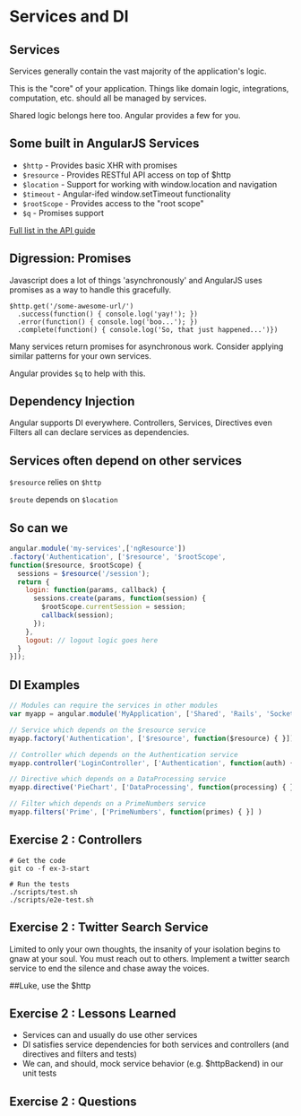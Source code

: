 # Services and DI


## Services

Services generally contain the vast majority of the application's logic.

This is the "core" of your application. Things like domain logic, integrations,
computation, etc. should all be managed by services.

Shared logic belongs here too. Angular provides a few for you.


## Some built in AngularJS Services

- `$http` - Provides basic XHR with promises
- `$resource` - Provides RESTful API access on top of $http
- `$location` - Support for working with window.location and navigation
- `$timeout` - Angular-ifed window.setTimeout functionality
- `$rootScope` - Provides access to the "root scope"
- `$q` - Promises support

[Full list in the API guide](http://code.angularjs.org/1.1.4/docs/api)


## Digression: Promises

Javascript does a lot of things 'asynchronously' and AngularJS uses promises as
a way to handle this gracefully.

```javacript
$http.get('/some-awesome-url/')
  .success(function() { console.log('yay!'); })
  .error(function() { console.log('boo...'); })
  .complete(function() { console.log('So, that just happened...')})
```

Many services return promises for asynchronous work. Consider applying similar
patterns for your own services.

Angular provides `$q` to help with this.


## Dependency Injection

Angular supports DI everywhere. Controllers, Services, Directives even Filters
all can declare services as dependencies.


## Services often depend on other services

`$resource` relies on `$http`

`$route` depends on `$location`


## So can we

```javascript
angular.module('my-services',['ngResource'])
.factory('Authentication', ['$resource', '$rootScope',
function($resource, $rootScope) {
  sessions = $resource('/session');
  return {
    login: function(params, callback) {
      sessions.create(params, function(session) {
        $rootScope.currentSession = session;
        callback(session);
      });
    },
    logout: // logout logic goes here
  }
}]);
```


## DI Examples

```javascript
// Modules can require the services in other modules
var myapp = angular.module('MyApplication', ['Shared', 'Rails', 'SocketIO'])
```
```javascript
// Service which depends on the $resource service
myapp.factory('Authentication', ['$resource', function($resource) { }])
```
```javascript
// Controller which depends on the Authentication service
myapp.controller('LoginController', ['Authentication', function(auth) { }])
```
```javascript
// Directive which depends on a DataProcessing service
myapp.directive('PieChart', ['DataProcessing', function(processing) { }] )
```
```javascript
// Filter which depends on a PrimeNumbers service
myapp.filters('Prime', ['PrimeNumbers', function(primes) { }] )
```


## Exercise 2 : Controllers

```
# Get the code
git co -f ex-3-start

# Run the tests
./scripts/test.sh
./scripts/e2e-test.sh
```


## Exercise 2 : Twitter Search Service

Limited to only your own thoughts, the insanity of your isolation begins to
gnaw at your soul. You must reach out to others. Implement a twitter search
service to end the silence and chase away the voices.


##Luke, use the $http


## Exercise 2 : Lessons Learned

- Services can and usually do use other services
- DI satisfies service dependencies for both services and controllers (and directives and filters and tests)
- We can, and should, mock service behavior (e.g. $httpBackend) in our unit tests


## Exercise 2 : Questions
